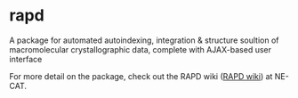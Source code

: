 # rapd

A package for automated autoindexing, integration & structure soultion of macromolecular crystallographic data, complete with AJAX-based user interface

For more detail on the package, check out the RAPD wiki ([RAPD wiki](https://rapd.nec.aps.anl.gov/wiki)) at NE-CAT.

